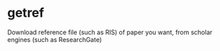 # getref
Download reference file (such as RIS) of paper you want, from scholar engines (such as ResearchGate)
